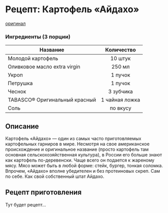 # Рецепт: Картофель «Айдахо»
[оригинал](https://eda.ru/recepty/osnovnye-blyuda/kartofel-ajdaho-30625)

### Ингредиенты (3 порции)

| Название        	                | Количество    |
| ---------------------------      |:-------------:|
|Молодой картофель                  | 10 штук       |
|Оливковое масло extra virgin       | 250 мл        |
|Укроп                              | 1 пучок       |
|Петрушка                           | 1 пучок       |
|Чеснок                             | 3 зубчика     |
|TABASCO® Оригинальный красный      | 1 чайная ложка|
|Соль                               | по вкусу      |

## Описание
Картофель «Айдахо» — один из самых часто приготовляемых картофельных гарниров в мире. Несмотря на свое американское происхождение и оригинальное название (просто картофель там основная сельскохозяйственная культура), в России его больше знают как картофель по-деревенски. Чаще всего он подается к жареному мясу. Мясо может быть в любой форме: стейк, бургер, тонкая соломка. Впрочем, «Айдахо» вполне убедителен и без протеиновых скреп. Сам по себе. Как свой собственный штат Айдахо.

## Рецепт приготовления
Тут будет рецепт...